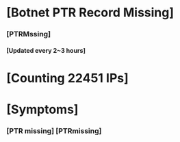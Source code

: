 # [Botnet PTR Record Missing]
### [PTRMssing]
#### [Updated every 2~3 hours]

# [Counting 22451 IPs]

# [Symptoms] 
###   [PTR missing] [PTRmissing]
